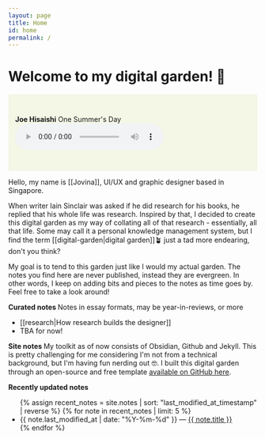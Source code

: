 ```yaml
---
layout: page
title: Home
id: home
permalink: /
---
```


# Welcome to my digital garden! 🌱

<p style="padding: 3em 1em; background: #f4f6e6; border-radius: 4px;">
   <span style="font-weight: bold">Joe Hisaishi</span> One Summer's Day 
   <audio controls>
    <source src="/assets/summerday.mp3" type="audio/mpeg">
    </audio>
</p>


Hello, my name is [[Jovina]], UI/UX and graphic designer based in Singapore. 

When writer Iain Sinclair was asked if he did research for his books, he replied that his whole life was research. Inspired by that, I decided to create this digital garden as my way of collating all of that research - essentially, all that life. Some may call it a personal knowledge management system, but I find the term [[digital-garden|digital garden]]🪴 just a tad more endearing, don't you think?

My goal is to tend to this garden just like I would my actual garden. The notes you find here are never published, instead they are evergreen. In other words, I keep on adding bits and pieces to the notes as time goes by. Feel free to take a look around!  

<strong>Curated notes </strong>
Notes in essay formats, may be year-in-reviews, or more 
<ul> 
<li> [[research|How research builds the designer]] </li>
<li> TBA for now! </li> </ul>

<strong>Site notes </strong>
My toolkit as of now consists of Obsidian, Github and Jekyll. This is pretty challenging for me considering I'm not from a technical background, but I'm having fun nerding out 🤓. I built this digital garden through an open-source and free template [available on GitHub here](https://github.com/maximevaillancourt/digital-garden-jekyll-template). 

<strong>Recently updated notes</strong>

<ul>
  {% assign recent_notes = site.notes | sort: "last_modified_at_timestamp" | reverse %}
  {% for note in recent_notes | limit: 5 %}
    <li>
      {{ note.last_modified_at | date: "%Y-%m-%d" }} — <a class="internal-link" href="{{ note.url }}">{{ note.title }}</a>
    </li>
  {% endfor %}
</ul>

<style>
  .wrapper {
    max-width: 46em;
  }
</style>
